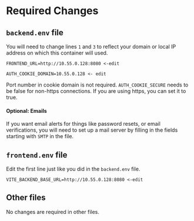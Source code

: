 # Required Changes

## `backend.env` file

You will need to change lines `1` and `3` to reflect your domain or local IP address on which this container will used.

```text
FRONTEND_URL=http://10.55.0.128:8080 <-edit

AUTH_COOKIE_DOMAIN=10.55.0.128 <- edit
```

Port number in cookie domain is not required. `AUTH_COOKIE_SECURE` needs to be false for non-https connections. If you are using https, you can set it to true.

#### Optional: Emails

If you want email alerts for things like password resets, or email verifications, you will need to set up a mail server by filling in the fields starting with `SMTP` in the file.

## `frontend.env` file

Edit the first line just like you did in the `backend.env` file.

```text
VITE_BACKEND_BASE_URL=http://10.55.0.128:8080 <-edit
```

## Other files

No changes are required in other files.
